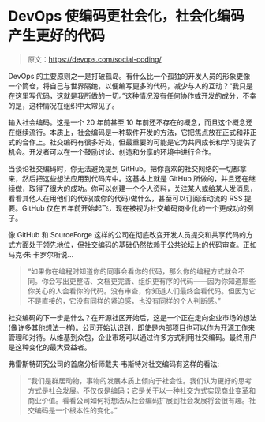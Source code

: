 # DevOps 使编码更社会化，社会化编码产生更好的代码

> 原文：<https://devops.com/social-coding/>

DevOps 的主要原则之一是打破孤岛。有什么比一个孤独的开发人员的形象更像一个筒仓，将自己与世界隔绝，以便编写更多的代码，减少与人的互动？“我只是在这里写代码，这就是我所做的一切。”这种情况没有任何协作或开发的成分，不幸的是，这种情况在组织中太常见了。

输入社会编码。这是一个 20 年前甚至 10 年前还不存在的概念，而且这个概念还在继续流行。本质上，社会编码是一种软件开发的方法，它把焦点放在正式和非正式的合作上。社交编码有很多好处，但最重要的可能是它为共同成长和学习提供了机会。开发者可以在一个鼓励讨论、创造和分享的环境中进行合作。

当谈论社交编码时，你无法避免提到 GitHub。把你喜欢的社交网络的一切都拿来，然后把这些想法应用到代码库中。这基本上就是 GitHub 所做的，并且还在继续做，取得了很大的成功。你可以创建一个个人资料，关注某人或给某人发消息，看看其他人在用他们的代码(或你的代码)做什么，甚至可以订阅活动流的 RSS 提要。GitHub 仅在五年前开始起飞，现在被视为社交编码商业化的一个更成功的例子。

像 GitHub 和 SourceForge 这样的公司在彻底改变开发人员提交和共享代码的方式方面处于领先地位，但社交编码的基础仍然依赖于公共论坛上的代码审查。正如马克·朱·卡罗尔所说…

> “如果你在编程时知道你的同事会看你的代码，那么你的编程方式就会不同。你会写出更整洁、文档更完善、组织更有序的代码——因为你知道那些你关心的人会看你的代码。没有审查，你知道人们最终会看代码。但因为它不是直接的，它没有同样的紧迫感，也没有同样的个人判断感。”

社交编码的下一步是什么？在开源社区开始后，这是一个正在走向企业市场的想法(像许多其他想法一样)。公司开始认识到，即使是内部项目也可以作为开源工作来管理和对待。从维基到众包，企业市场可以通过许多方式利用社交编码。最终用户是这种变化的最大受益者。

弗雷斯特研究公司的首席分析师戴夫·韦斯特对社交编码有这样的看法:

> “我们是群居动物，事物的发展本质上倾向于社会性。我们认为更好的思考方式是社会发展。不仅仅是编码；它是关于以一种社交方式实现商业变革和商业价值。看看公司如何将想法从社会编码扩展到社会发展将会很有趣。社交编码是一个根本性的变化。”